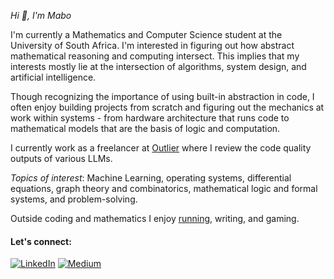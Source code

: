 *Hi 👋, I'm Mabo*

I'm currently a Mathematics and Computer Science student at the University of South Africa. I'm interested in figuring out how abstract mathematical reasoning and computing intersect. This implies that my interests mostly lie at the intersection of algorithms, system design, and artificial intelligence.

Though recognizing the importance of using built-in abstraction in code, I often enjoy building projects from scratch and figuring out the mechanics at work within systems - from hardware architecture that runs code to mathematical models that are the basis of logic and computation.

I currently work as a freelancer at [Outlier](https://github.com/OutlierAI) where I review the code quality outputs of various LLMs.

*Topics of interest*: Machine Learning, operating systems, differential equations, graph theory and combinatorics, mathematical logic and formal systems, and problem-solving.

Outside coding and mathematics I enjoy [running](https://www.strava.com/athletes/76473896), writing, and gaming.

#### Let's connect:
[![LinkedIn](https://img.shields.io/badge/LinkedIn-0077B5?style=for-the-badge&logo=linkedin&logoColor=white)](https://www.linkedin.com/in/mabo-giqwa-7880522b5/)
[![Medium](https://img.shields.io/badge/Medium-12100E?style=for-the-badge&logo=medium&logoColor=white)](https://medium.com/@mabogiqwa1)
